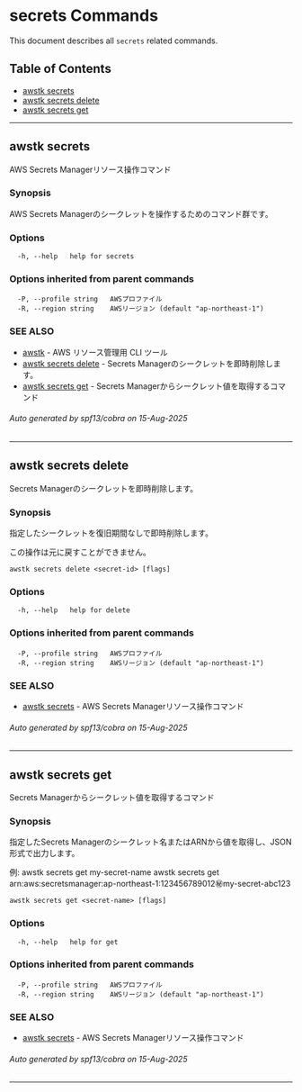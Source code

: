 # secrets Commands

This document describes all `secrets` related commands.

## Table of Contents

- [awstk secrets](#awstk-secrets)
- [awstk secrets delete](#awstk-secrets-delete)
- [awstk secrets get](#awstk-secrets-get)

---

## awstk secrets

AWS Secrets Managerリソース操作コマンド

### Synopsis

AWS Secrets Managerのシークレットを操作するためのコマンド群です。

### Options

```
  -h, --help   help for secrets
```

### Options inherited from parent commands

```
  -P, --profile string   AWSプロファイル
  -R, --region string    AWSリージョン (default "ap-northeast-1")
```

### SEE ALSO

* [awstk](README.md)	 - AWS リソース管理用 CLI ツール
* [awstk secrets delete](secrets.md#awstk-secrets-delete)	 - Secrets Managerのシークレットを即時削除します。
* [awstk secrets get](secrets.md#awstk-secrets-get)	 - Secrets Managerからシークレット値を取得するコマンド

###### Auto generated by spf13/cobra on 15-Aug-2025

---

## awstk secrets delete

Secrets Managerのシークレットを即時削除します。

### Synopsis

指定したシークレットを復旧期間なしで即時削除します。

この操作は元に戻すことができません。

```
awstk secrets delete <secret-id> [flags]
```

### Options

```
  -h, --help   help for delete
```

### Options inherited from parent commands

```
  -P, --profile string   AWSプロファイル
  -R, --region string    AWSリージョン (default "ap-northeast-1")
```

### SEE ALSO

* [awstk secrets](secrets.md)	 - AWS Secrets Managerリソース操作コマンド

###### Auto generated by spf13/cobra on 15-Aug-2025

---

## awstk secrets get

Secrets Managerからシークレット値を取得するコマンド

### Synopsis

指定したSecrets Managerのシークレット名またはARNから値を取得し、JSON形式で出力します。

例:
  awstk secrets get my-secret-name
  awstk secrets get arn:aws:secretsmanager:ap-northeast-1:123456789012:secret:my-secret-abc123

```
awstk secrets get <secret-name> [flags]
```

### Options

```
  -h, --help   help for get
```

### Options inherited from parent commands

```
  -P, --profile string   AWSプロファイル
  -R, --region string    AWSリージョン (default "ap-northeast-1")
```

### SEE ALSO

* [awstk secrets](secrets.md)	 - AWS Secrets Managerリソース操作コマンド

###### Auto generated by spf13/cobra on 15-Aug-2025

---


